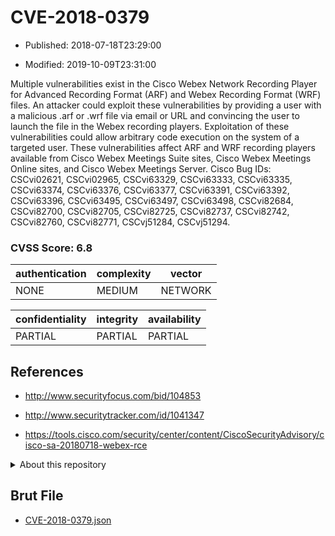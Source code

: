 # CVE-2018-0379

- Published: 2018-07-18T23:29:00

- Modified: 2019-10-09T23:31:00

Multiple vulnerabilities exist in the Cisco Webex Network Recording Player for Advanced Recording Format (ARF) and Webex Recording Format (WRF) files. An attacker could exploit these vulnerabilities by providing a user with a malicious .arf or .wrf file via email or URL and convincing the user to launch the file in the Webex recording players. Exploitation of these vulnerabilities could allow arbitrary code execution on the system of a targeted user. These vulnerabilities affect ARF and WRF recording players available from Cisco Webex Meetings Suite sites, Cisco Webex Meetings Online sites, and Cisco Webex Meetings Server. Cisco Bug IDs: CSCvi02621, CSCvi02965, CSCvi63329, CSCvi63333, CSCvi63335, CSCvi63374, CSCvi63376, CSCvi63377, CSCvi63391, CSCvi63392, CSCvi63396, CSCvi63495, CSCvi63497, CSCvi63498, CSCvi82684, CSCvi82700, CSCvi82705, CSCvi82725, CSCvi82737, CSCvi82742, CSCvi82760, CSCvi82771, CSCvj51284, CSCvj51294.

### CVSS Score: **6.8**

| authentication | complexity | vector |
| --- | --- | --- |
| NONE | MEDIUM | NETWORK |

| confidentiality | integrity | availability |
| --- | --- | --- |
| PARTIAL | PARTIAL | PARTIAL |

## References

* http://www.securityfocus.com/bid/104853

* http://www.securitytracker.com/id/1041347

* https://tools.cisco.com/security/center/content/CiscoSecurityAdvisory/cisco-sa-20180718-webex-rce

<details>
<summary>About this repository</summary> 

  This repository is part of the project [Live Hack CVE](https://github.com/Live-Hack-CVE). Main website can be found [www.live-hack.org](https://www.live-hack.org) 
  
  Made by [Sn0wAlice](https://github.com/Sn0wAlice) for the people that care about security and need to have a feed of the latest CVEs. Hope you enjoy it, don't forget to star the repo and follow me on [Twitter](https://twitter.com/Sn0wAlice) and [Github](https://github.com/Sn0wAlice). And that is my [personnal website](https://www.alice-snow.me/)

  - [Home Page](https://github.com/Live-Hack-CVE)
  - [Framework](https://github.com/Live-Hack-CVE/cve-framework)
  - [CVE database](https://github.com/Live-Hack-CVE/full_database)
  - [Changelog](https://github.com/Live-Hack-CVE/Changelog)
</details>

## Brut File

* [CVE-2018-0379.json](https://raw.githubusercontent.com/Live-Hack-CVE/full_database/main/cves/2018/CVE-2018-0379.json)

